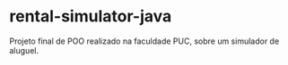 # rental-simulator-java
Projeto final de POO realizado na faculdade PUC, sobre um simulador de aluguel.
